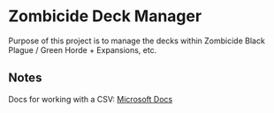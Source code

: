 # Zombicide Deck Manager
Purpose of this project is to manage the decks within Zombicide Black Plague / Green Horde + Expansions, etc. 


## Notes
Docs for working with a CSV:
[Microsoft Docs](https://docs.microsoft.com/en-us/dotnet/csharp/programming-guide/concepts/linq/how-to-compute-column-values-in-a-csv-text-file-linq)
